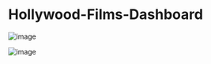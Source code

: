 # Hollywood-Films-Dashboard

![image](https://github.com/faani/Hollywood-Films-Dashboard/assets/18075830/c3b886ff-694d-4222-9a97-db69adb5c98d)



![image](https://github.com/faani/Hollywood-Films-Dashboard/assets/18075830/2aae3938-40d4-4c7e-be16-79e2e1e79958)

